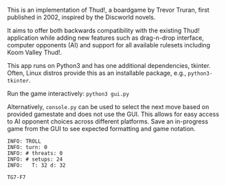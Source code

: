 This is an implementation of Thud!, a boardgame by Trevor Truran, first published in 2002, inspired by the Discworld novels. 

It aims to offer both backwards compatibility with the existing Thud! application while adding new features such as drag-n-drop interface, computer opponents (AI) and support for all available rulesets including Koom Valley Thud!.

This app runs on Python3 and has one additional dependencies, tkinter.  Often, Linux distros provide this as an installable package, e.g., `python3-tkinter`.

Run the game interactively:
`python3 gui.py`

Alternatively, `console.py` can be used to select the next move based on provided gamestate and does not use the GUI. This allows for easy access to AI opponent choices across different platforms. Save an in-progress game from the GUI to see expected formatting and game notation.

```python3 console.py next_move < output.thud
INFO: TROLL
INFO: turn: 0
INFO: # threats: 0
INFO: # setups: 24
INFO:   T: 32 d: 32

TG7-F7
```

